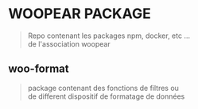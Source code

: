 # WOOPEAR PACKAGE

> Repo contenant les packages npm, docker, etc ...  
> de l'association woopear

## woo-format

> package contenant des fonctions de filtres ou  
> de different dispositif de formatage de données
